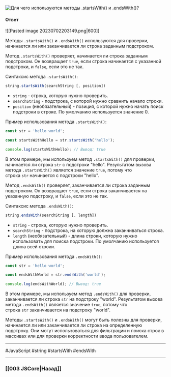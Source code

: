 ![Для чего используются методы `.startsWith()` и `.endsWith()`?](https://youtu.be/OA63L1eQ6pA?t=394)

#### Ответ

![[Pasted image 20230702203149.png|600]]

Методы `.startsWith()` и `.endsWith()` используются для проверки, начинается ли или заканчивается ли строка заданным подстроком.

Метод `.startsWith()` проверяет, начинается ли строка заданным подстроком. Он возвращает `true`, если строка начинается с указанной подстроки, и `false`, если это не так.

Синтаксис метода `.startsWith()`:

```javascript
string.startsWith(searchString [, position])
```

- `string` - строка, которую нужно проверить.
- `searchString` - подстрока, с которой нужно сравнить начало строки.
- `position` (необязательный) - позиция, с которой нужно начать поиск подстроки в строке. По умолчанию используется значение 0.

Пример использования метода `.startsWith()`:

```javascript
const str = 'hello world';

const startsWithHello = str.startsWith('hello');

console.log(startsWithHello); // Вывод: true
```

В этом примере, мы используем метод `.startsWith()` для проверки, начинается ли строка `str` с подстроки "hello". Результатом вызова метода `.startsWith()` является значение `true`, потому что строка `str` начинается с подстроки "hello".

Метод `.endsWith()` проверяет, заканчивается ли строка заданным подстроком. Он возвращает `true`, если строка заканчивается на указанную подстроку, и `false`, если это не так.

Синтаксис метода `.endsWith()`:

```javascript
string.endsWith(searchString [, length])
```

- `string` - строка, которую нужно проверить.
- `searchString` - подстрока, на которую должна заканчиваться строка.
- `length` (необязательный) - длина строки, которую нужно использовать для поиска подстроки. По умолчанию используется длина всей строки.

Пример использования метода `.endsWith()`:

```javascript
const str = 'hello world';

const endsWithWorld = str.endsWith('world');

console.log(endsWithWorld); // Вывод: true
```

В этом примере, мы используем метод `.endsWith()` для проверки, заканчивается ли строка `str` на подстроку "world". Результатом вызова метода `.endsWith()` является значение `true`, потому что строка `str` заканчивается на подстроку "world".

Методы `.startsWith()` и `.endsWith()` могут быть полезны для проверки, начинается ли или заканчивается ли строка на определенную подстроку. Они могут использоваться для фильтрации и поиска строк в массивах или для проверки корректности ввода пользователем.

___
 #JavaScript #string #startsWith #endsWith 

___

### [[003 JSCore|Назад]]